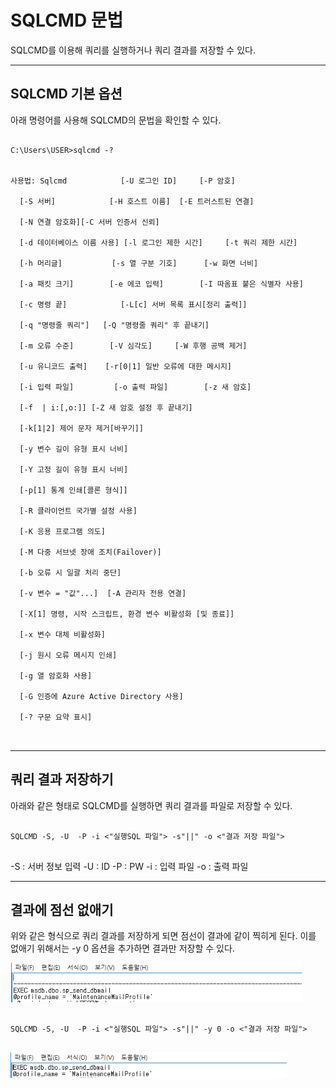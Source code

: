 # SQLCMD 문법

SQLCMD를 이용해 쿼리를 실행하거나 쿼리 결과를 저장할 수 있다.

<hr/>

## SQLCMD 기본 옵션
아래 명령어를 사용해 SQLCMD의 문법을 확인할 수 있다.
<pre>
<code>
C:\Users\USER>sqlcmd -?


사용법: Sqlcmd            [-U 로그인 ID]     [-P 암호]

  [-S 서버]            [-H 호스트 이름]  [-E 트러스트된 연결]

  [-N 연결 암호화][-C 서버 인증서 신뢰]

  [-d 데이터베이스 이름 사용] [-l 로그인 제한 시간]     [-t 쿼리 제한 시간]

  [-h 머리글]           [-s 열 구분 기호]      [-w 화면 너비]

  [-a 패킷 크기]        [-e 에코 입력]        [-I 따옴표 붙은 식별자 사용]

  [-c 명령 끝]            [-L[c] 서버 목록 표시[정리 출력]]

  [-q "명령줄 쿼리"]   [-Q "명령줄 쿼리" 후 끝내기]

  [-m 오류 수준]        [-V 심각도]     [-W 후행 공백 제거]

  [-u 유니코드 출력]    [-r[0|1] 일반 오류에 대한 메시지]

  [-i 입력 파일]         [-o 출력 파일]        [-z 새 암호]

  [-f <codepage> | i:<codepage>[,o:<codepage>]] [-Z 새 암호 설정 후 끝내기]

  [-k[1|2] 제어 문자 제거[바꾸기]]

  [-y 변수 길이 유형 표시 너비]

  [-Y 고정 길이 유형 표시 너비]

  [-p[1] 통계 인쇄[콜론 형식]]

  [-R 클라이언트 국가별 설정 사용]

  [-K 응용 프로그램 의도]

  [-M 다중 서브넷 장애 조치(Failover)]

  [-b 오류 시 일괄 처리 중단]

  [-v 변수 = "값"...]  [-A 관리자 전용 연결]

  [-X[1] 명령, 시작 스크립트, 환경 변수 비활성화 [및 종료]]

  [-x 변수 대체 비활성화]

  [-j 원시 오류 메시지 인쇄]

  [-g 열 암호화 사용]

  [-G 인증에 Azure Active Directory 사용]

  [-? 구문 요약 표시]

</code>
</pre>

<hr/>

## 쿼리 결과 저장하기
아래와 같은 형태로 SQLCMD를 실행하면 쿼리 결과를 파일로 저장할 수 있다.

<pre>
<code>
SQLCMD -S<IP>,<PORT> -U<USER_ID>  -P<USER_PW> -i <"실행SQL 파일"> -s"||" -o <"결과 저장 파일">
</code>
</pre>

-S : 서버 정보 입력
-U : ID
-P : PW
-i : 입력 파일
-o : 출력 파일

<hr/>

## 결과에 점선 없애기
위와 같은 형식으로 쿼리 결과를 저장하게 되면 점선이 결과에 같이 찍히게 된다.
이를 없애기 위해서는 -y 0 옵션을 추가하면 결과만 저장할 수 있다.

![Alt text](/MSSQL/IMAGE/5.PNG)

<pre>
<code>
SQLCMD -S<IP>,<PORT> -U<USER_ID>  -P<USER_PW> -i <"실행SQL 파일"> -s"||" -y 0 -o <"결과 저장 파일">
</code>
</pre>
![Alt text](/MSSQL/IMAGE/6.PNG)